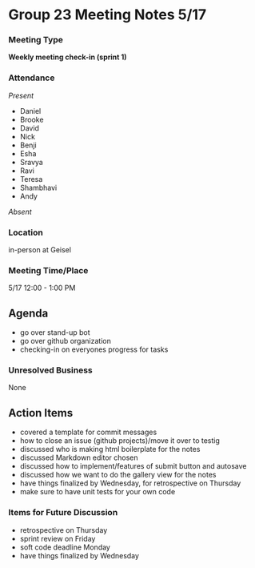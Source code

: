 # Group 23 Meeting Notes 5/17
### Meeting Type
**Weekly meeting check-in (sprint 1)**

### Attendance

*Present*
- Daniel
- Brooke
- David
- Nick
- Benji
- Esha
- Sravya
- Ravi
- Teresa
- Shambhavi
- Andy

*Absent*


### Location

in-person at Geisel

### Meeting Time/Place

5/17 12:00 - 1:00 PM

## Agenda

- go over stand-up bot
- go over github organization
- checking-in on everyones progress for tasks

### Unresolved Business

None

## Action Items

- covered a template for commit messages
- how to close an issue (github projects)/move it over to testig
- discussed who is making html boilerplate for the notes
- discussed Markdown editor chosen
- discussed how to implement/features of submit button and autosave 
- discussed how we want to do the gallery view for the notes
- have things finalized by Wednesday, for retrospective on Thursday 
- make sure to have unit tests for your own code



### Items for Future Discussion
- retrospective on Thursday 
- sprint review on Friday
- soft code deadline Monday
- have things finalized by Wednesday


